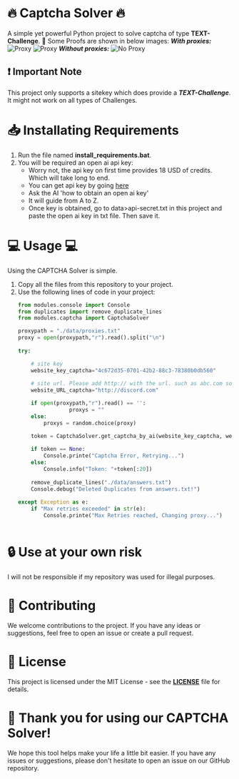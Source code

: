 # 🔥 Captcha Solver 🔥 

A simple yet powerful Python project to solve captcha of type **TEXT-Challenge**. 💪
Some Proofs are shown in below images:
***With proxies:***
![Proxy](https://github.com/kokiez/hcaptcha-solver-text-based/blob/main/1.png)
![Proxy](https://github.com/kokiez/hcaptcha-solver-text-based/blob/main/2.png)
***Without proxies:***
![No Proxy](https://github.com/kokiez/hcaptcha-solver-text-based/blob/main/3-withoutproxy.png)

## ❗ Important Note 
This project only supports a sitekey which does provide a ***TEXT-Challenge***.
It might not work on all types of Challenges.

# 📥 Installating Requirements
1. Run the file named **install_requirements.bat**.
2. You will be required an open ai api key:
   - Worry not, the api key on first time provides 18 USD of credits. Which will take long to end. 
   - You can get api key by going [here](https://chat.openai.com/chat)
   - Ask the AI 'how to obtain an open ai key'
   - It will guide from A to Z.
   - Once key is obtained, go to data>api-secret.txt in this project and paste the open ai key in txt file. Then save it.

# 💻 Usage 💻
Using the CAPTCHA Solver is simple. 
1. Copy all the files from this repository to your project.
2. Use the following lines of code in your project:
    ```python
    from modules.console import Console
    from duplicates import remove_duplicate_lines
    from modules.captcha import CaptchaSolver
    
    proxypath = "./data/proxies.txt"
    proxy = open(proxypath,"r").read().split("\n")
        
    try:

        # site key
        website_key_captcha="4c672d35-0701-42b2-88c3-78380b0db560"
        
        # site url. Please add http:// with the url. such as abc.com so write http://abc.com
        website_URL_captcha="http://discord.com"

        if open(proxypath,"r").read() == '':
                    proxys = ""
        else:
            proxys = random.choice(proxy)
    
        token = CaptchaSolver.get_captcha_by_ai(website_key_captcha, website_URL_captcha ,proxys)
        
        if token == None:
            Console.printe("Captcha Error, Retrying...")
        else:
            Console.info("Token: "+token[:20])
        
        remove_duplicate_lines("./data/answers.txt")
        Console.debug("Deleted Duplicates from answers.txt!")
        
    except Exception as e:
        if "Max retries exceeded" in str(e):
            Console.printe("Max Retries reached, Changing proxy...")
            
# 🔒 Use at your own risk
I will not be responsible if my repository was used for illegal purposes. 

# 🙌 Contributing
We welcome contributions to the project. If you have any ideas or suggestions, feel free to open an issue or create a pull request.

# 📜 License
This project is licensed under the MIT License - see the **[LICENSE](https://github.com/kokiez/hcaptcha-solver-text-based/blob/main/LICENSE)**  file for details.

# 🙏 Thank you for using our CAPTCHA Solver! 
We hope this tool helps make your life a little bit easier. If you have any issues or suggestions, please don't hesitate to open an issue on our GitHub repository.
